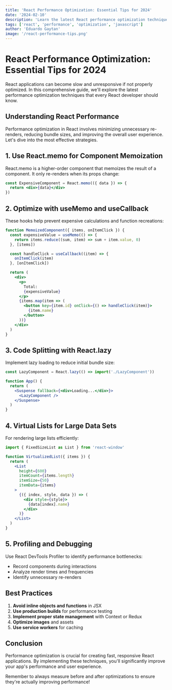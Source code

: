 ```yaml
---
title: 'React Performance Optimization: Essential Tips for 2024'
date: '2024-02-10'
description: 'Learn the latest React performance optimization techniques including memoization, lazy loading, and profiling to make your React apps lightning fast.'
tags: ['react', 'performance', 'optimization', 'javascript']
author: 'Eduardo Gaytan'
image: '/react-performance-tips.png'
---
```


# React Performance Optimization: Essential Tips for 2024

React applications can become slow and unresponsive if not properly optimized. In this comprehensive guide, we'll explore the latest performance optimization techniques that every React developer should know.

## Understanding React Performance

Performance optimization in React involves minimizing unnecessary re-renders, reducing bundle sizes, and improving the overall user experience. Let's dive into the most effective strategies.

## 1. Use React.memo for Component Memoization

React.memo is a higher-order component that memoizes the result of a component. It only re-renders when its props change:

```jsx
const ExpensiveComponent = React.memo(({ data }) => {
  return <div>{data}</div>
})
```

## 2. Optimize with useMemo and useCallback

These hooks help prevent expensive calculations and function recreations:

```jsx
function MemoizedComponent({ items, onItemClick }) {
  const expensiveValue = useMemo(() => {
    return items.reduce((sum, item) => sum + item.value, 0)
  }, [items])

  const handleClick = useCallback((item) => {
    onItemClick(item)
  }, [onItemClick])

  return (
    <div>
      <p>
        Total:
        {expensiveValue}
      </p>
      {items.map(item => (
        <button key={item.id} onClick={() => handleClick(item)}>
          {item.name}
        </button>
      ))}
    </div>
  )
}
```

## 3. Code Splitting with React.lazy

Implement lazy loading to reduce initial bundle size:

```jsx
const LazyComponent = React.lazy(() => import('./LazyComponent'))

function App() {
  return (
    <Suspense fallback={<div>Loading...</div>}>
      <LazyComponent />
    </Suspense>
  )
}
```

## 4. Virtual Lists for Large Data Sets

For rendering large lists efficiently:

```jsx
import { FixedSizeList as List } from 'react-window'

function VirtualizedList({ items }) {
  return (
    <List
      height={600}
      itemCount={items.length}
      itemSize={50}
      itemData={items}
    >
      {({ index, style, data }) => (
        <div style={style}>
          {data[index].name}
        </div>
      )}
    </List>
  )
}
```

## 5. Profiling and Debugging

Use React DevTools Profiler to identify performance bottlenecks:

- Record components during interactions
- Analyze render times and frequencies
- Identify unnecessary re-renders

## Best Practices

1. **Avoid inline objects and functions** in JSX
2. **Use production builds** for performance testing
3. **Implement proper state management** with Context or Redux
4. **Optimize images** and assets
5. **Use service workers** for caching

## Conclusion

Performance optimization is crucial for creating fast, responsive React applications. By implementing these techniques, you'll significantly improve your app's performance and user experience.

Remember to always measure before and after optimizations to ensure they're actually improving performance!
